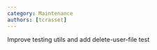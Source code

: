 ```yaml
---
category: Maintenance
authors: [tcrasset]
---
```


Improve testing utils and add delete-user-file test 